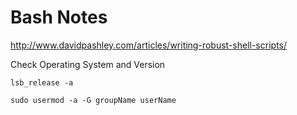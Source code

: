 # Bash Notes #


http://www.davidpashley.com/articles/writing-robust-shell-scripts/



Check Operating System and Version
```
lsb_release -a
```


```
sudo usermod -a -G groupName userName
```
